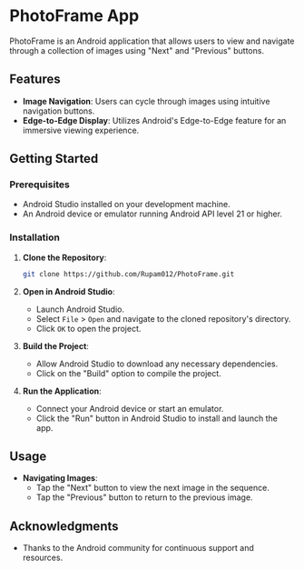 # PhotoFrame App

PhotoFrame is an Android application that allows users to view and navigate through a collection of images using "Next" and "Previous" buttons.

## Features

- **Image Navigation**: Users can cycle through images using intuitive navigation buttons.
- **Edge-to-Edge Display**: Utilizes Android's Edge-to-Edge feature for an immersive viewing experience.

## Getting Started

### Prerequisites

- Android Studio installed on your development machine.
- An Android device or emulator running Android API level 21 or higher.

### Installation

1. **Clone the Repository**:
   ```bash
   git clone https://github.com/Rupam012/PhotoFrame.git
   ```
2. **Open in Android Studio**:
   - Launch Android Studio.
   - Select `File` > `Open` and navigate to the cloned repository's directory.
   - Click `OK` to open the project.

3. **Build the Project**:
   - Allow Android Studio to download any necessary dependencies.
   - Click on the "Build" option to compile the project.

4. **Run the Application**:
   - Connect your Android device or start an emulator.
   - Click the "Run" button in Android Studio to install and launch the app.

## Usage

- **Navigating Images**:
  - Tap the "Next" button to view the next image in the sequence.
  - Tap the "Previous" button to return to the previous image.

## Acknowledgments

- Thanks to the Android community for continuous support and resources.
